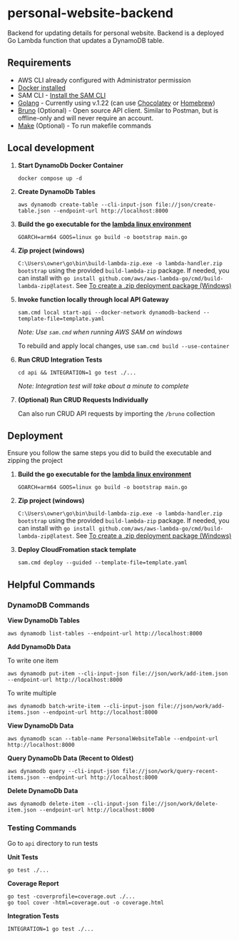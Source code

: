 # personal-website-backend

Backend for updating details for personal website. Backend is a deployed Go Lambda function that updates a DynamoDB table.

## Requirements

* AWS CLI already configured with Administrator permission
* [Docker installed](https://www.docker.com/community-edition)
* SAM CLI - [Install the SAM CLI](https://docs.aws.amazon.com/serverless-application-model/latest/developerguide/serverless-sam-cli-install.html)
* [Golang](https://golang.org) - Currently using v.1.22 (can use [Chocolatey](https://community.chocolatey.org/packages/golang) or [Homebrew](https://formulae.brew.sh/formula/go))
* [Bruno](https://www.usebruno.com/) (Optional) - Open source API client. Similar to Postman, but is offline-only and will never require an account. 
* [Make](https://www.gnu.org/software/make/) (Optional) - To run makefile commands 

## Local development

1. **Start DynamoDb Docker Container**
    ```shell
    docker compose up -d 
    ```

2. **Create DynamoDb Tables**
    ```shell
    aws dynamodb create-table --cli-input-json file://json/create-table.json --endpoint-url http://localhost:8000
    ```

3. **Build the go executable for the [lambda linux environment](https://docs.aws.amazon.com/lambda/latest/dg/golang-package.html)**
    ```shell
    GOARCH=arm64 GOOS=linux go build -o bootstrap main.go
    ```

4. **Zip project (windows)**

    `C:\Users\owner\go\bin\build-lambda-zip.exe -o lambda-handler.zip bootstrap` using the provided `build-lambda-zip` package. If needed, you can install with `go install github.com/aws/aws-lambda-go/cmd/build-lambda-zip@latest`. See [To create a .zip deployment package (Windows)](https://docs.aws.amazon.com/lambda/latest/dg/golang-package.html)

5. **Invoke function locally through local API Gateway**
    ```shell
    sam.cmd local start-api --docker-network dynamodb-backend --template-file=template.yaml
    ```

    *Note: Use `sam.cmd` when running AWS SAM on windows*

    To rebuild and apply local changes, use `sam.cmd build --use-container` 

6. **Run CRUD Integration Tests**
    ```shell
    cd api && INTEGRATION=1 go test ./...
    ```

    *Note: Integration test will take about a minute to complete*

7. **(Optional) Run CRUD Requests Individually**
    
    Can also run CRUD API requests by importing the `/bruno` collection

## Deployment

Ensure you follow the same steps you did to build the executable and zipping the project

1. **Build the go executable for the [lambda linux environment](https://docs.aws.amazon.com/lambda/latest/dg/golang-package.html)**
    ```shell
    GOARCH=arm64 GOOS=linux go build -o bootstrap main.go
    ```

2. **Zip project (windows)**

    `C:\Users\owner\go\bin\build-lambda-zip.exe -o lambda-handler.zip bootstrap` using the provided `build-lambda-zip` package. If needed, you can install with `go install github.com/aws/aws-lambda-go/cmd/build-lambda-zip@latest`. See [To create a .zip deployment package (Windows)](https://docs.aws.amazon.com/lambda/latest/dg/golang-package.html)

3. **Deploy CloudFromation stack template**
    ```shell
    sam.cmd deploy --guided --template-file=template.yaml
    ```

## Helpful Commands

### DynamoDB Commands

**View DynamoDb Tables**
```shell
aws dynamodb list-tables --endpoint-url http://localhost:8000
```

**Add DynamoDb Data**

To write one item
```shell
aws dynamodb put-item --cli-input-json file://json/work/add-item.json --endpoint-url http://localhost:8000
```
To write multiple
```shell
aws dynamodb batch-write-item --cli-input-json file://json/work/add-items.json --endpoint-url http://localhost:8000
```

**View DynamoDb Data**
```shell
aws dynamodb scan --table-name PersonalWebsiteTable --endpoint-url http://localhost:8000
```

**Query DynamoDb Data (Recent to Oldest)**
```shell
aws dynamodb query --cli-input-json file://json/work/query-recent-items.json --endpoint-url http://localhost:8000
```

**Delete DynamoDb Data**
```shell
aws dynamodb delete-item --cli-input-json file://json/work/delete-item.json --endpoint-url http://localhost:8000
```

### Testing Commands

Go to `api` directory to run tests

**Unit Tests**
```shell
go test ./...
```

**Coverage Report**

```shell
go test -coverprofile=coverage.out ./...
go tool cover -html=coverage.out -o coverage.html
```

**Integration Tests**
```shell
INTEGRATION=1 go test ./...
```
